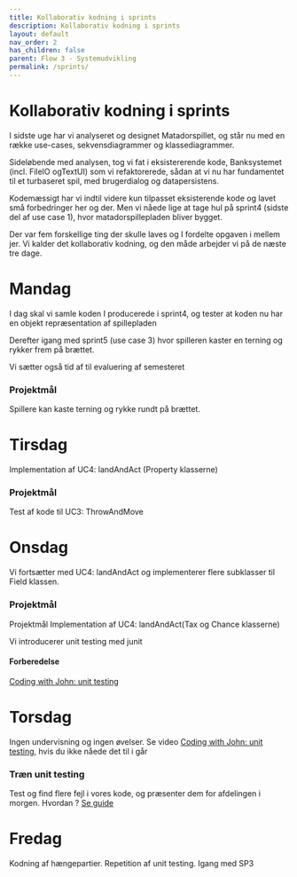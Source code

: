 ```yaml
---
title: Kollaborativ kodning i sprints
description: Kollaborativ kodning i sprints
layout: default
nav_order: 2
has_children: false
parent: Flow 3 - Systemudvikling
permalink: /sprints/
---
```


# Kollaborativ kodning i sprints



I sidste uge har vi analyseret og designet Matadorspillet, og står nu med en række use-cases, sekvensdiagrammer og klassediagrammer.

Sideløbende med analysen, tog vi fat i eksistererende kode, Banksystemet (incl. FileIO ogTextUI) som vi refaktorerede, sådan at vi nu har fundamentet til et turbaseret spil, med brugerdialog og datapersistens.

Kodemæssigt har vi indtil videre kun tilpasset eksisterende kode og lavet små forbedringer her og der. Men vi nåede lige at tage hul på sprint4 (sidste del af use case 1), hvor matadorspillepladen bliver bygget.

Der var fem forskellige ting der skulle laves og I fordelte opgaven i mellem jer. Vi kalder det kollaborativ kodning, og den måde arbejder vi på de næste tre dage.

# Mandag
I dag skal vi samle koden I producerede i sprint4, og tester at koden nu har en objekt repræsentation af spillepladen

Derefter igang med sprint5 (use case 3) hvor spilleren kaster en terning og rykker frem på brættet.

Vi sætter også tid af til evaluering af semesteret

### Projektmål
Spillere kan kaste terning og rykke rundt på brættet.

# Tirsdag
Implementation af UC4: landAndAct  (Property klasserne)

### Projektmål
Test af kode til  UC3: ThrowAndMove


# Onsdag
Vi fortsætter med  UC4: landAndAct og implementerer flere subklasser til Field klassen.


### Projektmål
Projektmål
Implementation af UC4: landAndAct(Tax og Chance klasserne)

Vi introducerer unit testing med junit
#### Forberedelse
[Coding with John: unit testing](https://youtu.be/vZm0lHciFsQ)

# Torsdag
Ingen undervisning og ingen øvelser. Se video [Coding with John: unit testing](https://youtu.be/vZm0lHciFsQ), hvis du ikke nåede det til i går

### Træn unit testing
Test og find flere fejl i vores kode, og præsenter dem for afdelingen i morgen.
Hvordan ? [Se guide](https://cphbusiness.mrooms.net/mod/book/view.php?id=766010&chapterid=40990)
# Fredag
Kodning af hængepartier. Repetition af unit testing. Igang med SP3